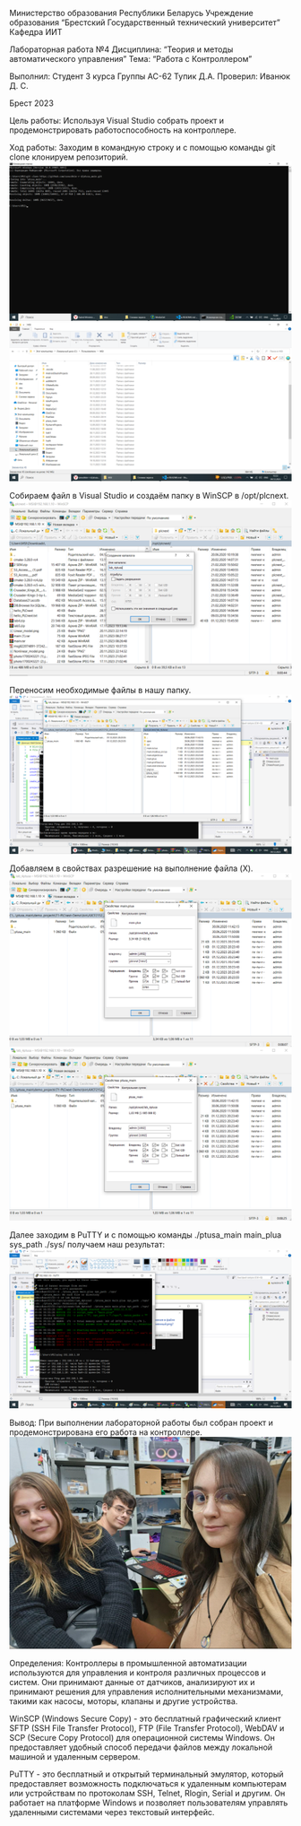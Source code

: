 Министерство образования Республики Беларусь
Учреждение образования
“Брестский Государственный технический университет”
Кафедра ИИТ









Лабораторная работа №4
Дисциплина: “Теория и методы автоматического управления”
Тема: “Работа с Контроллером”









Выполнил:
Студент 3 курса
Группы АС-62
Тупик Д.А.
Проверил:
Иванюк Д. С.

Брест 2023

Цель работы:
Используя Visual Studio собрать проект и продемонстрировать работоспособность на контроллере.

Ход работы:
Заходим в командную строку и с помощью команды git clone клонируем репозиторий.
![Alt text](<Снимок экрана (719).png>)
![Alt text](<Снимок экрана (721).png>)

Собираем файл в Visual Studio и создаём папку в WinSCP в /opt/plcnext.
![Alt text](<Снимок экрана (685)-1.png>)

Переносим необходимые файлы в нашу папку. 
![Alt text](<Снимок экрана (689).png>)

Добавляем в свойствах разрешение на выполнение файла (X).
![Alt text](<Снимок экрана (686).png>)
![Alt text](<Снимок экрана (687).png>)

Далее заходим в PuTTY и с помощью команды ./ptusa_main main_plua sys_path ./sys/ получаем наш результат:
![Alt text](<Снимок экрана (688).png>)

Вывод: При выполнении лабораторной работы был собран проект и продемонстрирована его работа на контроллере.
![Alt text](<Снимок экрана (722).png>)

Определения:
Контроллеры в промышленной автоматизации используются для управления и контроля различных процессов и систем. Они принимают данные от датчиков, анализируют их и принимают решения для управления исполнительными механизмами, такими как насосы, моторы, клапаны и другие устройства.

WinSCP (Windows Secure Copy) - это бесплатный графический клиент SFTP (SSH File Transfer Protocol), FTP (File Transfer Protocol), WebDAV и SCP (Secure Copy Protocol) для операционной системы Windows. Он предоставляет удобный способ передачи файлов между локальной машиной и удаленным сервером.

PuTTY - это бесплатный и открытый терминальный эмулятор, который предоставляет возможность подключаться к удаленным компьютерам или устройствам по протоколам SSH, Telnet, Rlogin, Serial и другим. Он работает на платформе Windows и позволяет пользователям управлять удаленными системами через текстовый интерфейс.
